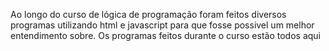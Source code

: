 Ao longo do curso de lógica de programação foram feitos diversos programas utilizando html e javascript para que fosse possivel um melhor entendimento sobre.
Os programas feitos durante o curso estão todos aqui
